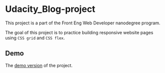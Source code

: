 # Udacity_Blog-project
This project is a part of the Front Eng Web Developer nanodegree program.

The goal of this project is to practice building responsive website pages using `CSS grid` and `CSS flex`.

## Demo
The [demo version]() of the project.
